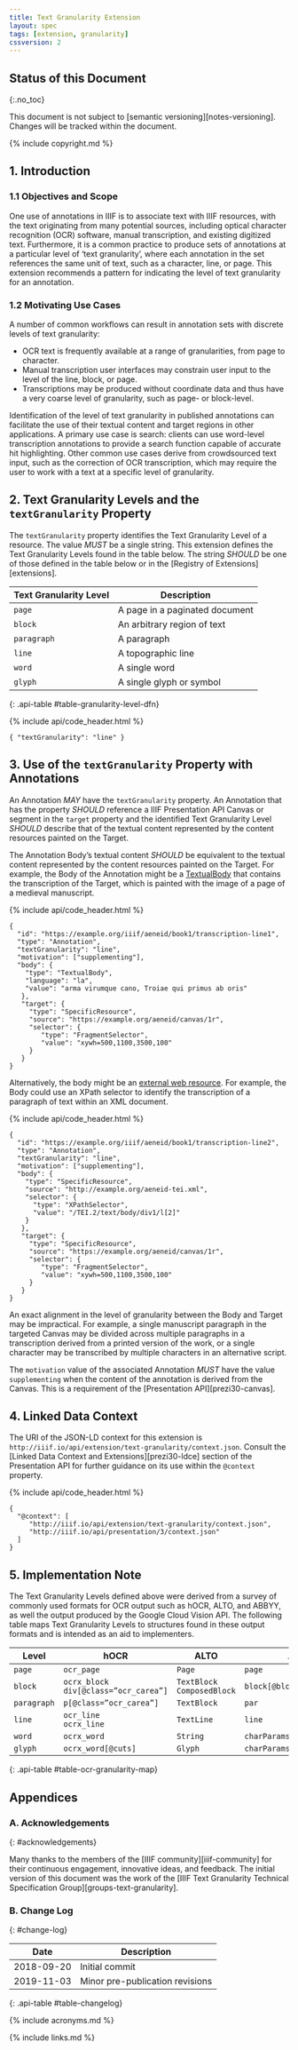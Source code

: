 ```yaml
---
title: Text Granularity Extension
layout: spec
tags: [extension, granularity]
cssversion: 2
---
```


## Status of this Document
{:.no_toc}

This document is not subject to [semantic versioning][notes-versioning].
Changes will be tracked within the document.

{% include copyright.md %}


## 1. Introduction

### 1.1 Objectives and Scope

One use of annotations in IIIF is to associate text with IIIF resources, with the text originating from many potential sources, including optical character recognition (OCR) software, manual transcription, and existing digitized text. Furthermore, it is a common practice to produce sets of annotations at a particular level of ‘text granularity’, where each annotation in the set references the same unit of text, such as a character, line, or page. This extension recommends a pattern for indicating the level of text granularity for an annotation.

### 1.2 Motivating Use Cases

A number of common workflows can result in annotation sets with discrete levels of text granularity:

- OCR text is frequently available at a range of granularities, from page to character.
- Manual transcription user interfaces may constrain user input to the level of the line,
block, or page.
- Transcriptions may be produced without coordinate data and thus have a very coarse level of granularity, such as page- or block-level.

Identification of the level of text granularity in published annotations can facilitate the use of their textual content and target regions in other applications.  A primary use case is search: clients can use word-level transcription annotations to provide a search function capable of accurate hit highlighting.  Other common use cases derive from crowdsourced text input, such as the correction of OCR transcription, which may require the user to work with a text at a specific level of granularity.

## 2. Text Granularity Levels and the `textGranularity` Property

The `textGranularity` property identifies the Text Granularity Level of a resource. The value _MUST_ be a single string. This extension defines the Text Granularity Levels found in the table below. The string _SHOULD_ be one of those defined in the table below or in the [Registry of Extensions][extensions].

| Text Granularity Level       |  Description   |
|------------------------------|-----------------
| `page`                       |  A page in a paginated document |
| `block`                      |  An arbitrary region of text    |
| `paragraph`                  |  A paragraph                    |
| `line`                       |  A topographic line             |
| `word`                       |  A single word                  |
| `glyph`                      |  A single glyph or symbol       |
{: .api-table #table-granularity-level-dfn}

{% include api/code_header.html %}
``` json-doc
{ "textGranularity": "line" }
```

## 3. Use of the `textGranularity` Property with Annotations

An Annotation _MAY_ have the `textGranularity` property. An Annotation that has the property _SHOULD_ reference a IIIF Presentation API Canvas or segment in the `target` property and the identified Text Granularity Level _SHOULD_ describe that of the textual content represented by the content resources painted on the Target.

The Annotation Body’s textual content _SHOULD_ be equivalent to the textual content represented by the content resources painted on the Target. For example, the Body of the Annotation might be a [TextualBody](https://www.w3.org/TR/annotation-model/#embedded-textual-body) that contains the transcription of the Target, which is painted with the image of a page of a medieval manuscript.

{% include api/code_header.html %}
``` json-doc
{
  "id": "https://example.org/iiif/aeneid/book1/transcription-line1",
  "type": "Annotation",
  "textGranularity": "line",
  "motivation": ["supplementing"],
  "body": {
    "type": "TextualBody",
    "language": "la",
    "value": "arma virumque cano, Troiae qui primus ab oris"
   },
   "target": {
     "type": "SpecificResource",
     "source": "https://example.org/aeneid/canvas/1r",
     "selector": {
        "type": "FragmentSelector",
        "value": "xywh=500,1100,3500,100"
     }
   }
}
```
Alternatively, the body might be an [external web resource](https://www.w3.org/TR/annotation-model/#external-web-resources).  For example, the Body could use an XPath selector to identify the transcription of a paragraph of text within an XML document.

{% include api/code_header.html %}
``` json-doc
{
  "id": "https://example.org/iiif/aeneid/book1/transcription-line2",
  "type": "Annotation",
  "textGranularity": "line",
  "motivation": ["supplementing"],
  "body": {
    "type": "SpecificResource",
    "source": "http://example.org/aeneid-tei.xml",
    "selector": {
      "type": "XPathSelector",
      "value": "/TEI.2/text/body/div1/l[2]"
    }
   },
   "target": {
     "type": "SpecificResource",
     "source": "https://example.org/aeneid/canvas/1r",
     "selector": {
        "type": "FragmentSelector",
        "value": "xywh=500,1100,3500,100"
     }
   }
}
```

An exact alignment in the level of granularity between the Body and Target may be impractical. For example, a single manuscript paragraph in the targeted Canvas may be divided across multiple paragraphs in a transcription derived from a printed version of the work, or a single character may be transcribed by multiple characters in an alternative script.

The `motivation` value of the associated Annotation _MUST_ have the value `supplementing` when the content of the annotation is derived from the Canvas.  This is a requirement of the [Presentation API][prezi30-canvas].

## 4. Linked Data Context

The URI of the JSON-LD context for this extension is `http://iiif.io/api/extension/text-granularity/context.json`.  Consult the [Linked Data Context and Extensions][prezi30-ldce] section of the Presentation API for further guidance on its use within the `@context` property.

{% include api/code_header.html %}
``` json-doc
{
  "@context": [
     "http://iiif.io/api/extension/text-granularity/context.json",
     "http://iiif.io/api/presentation/3/context.json"
  ]
}
```

## 5. Implementation Note

The Text Granularity Levels defined above were derived from a survey of commonly used formats for OCR output such as hOCR, ALTO, and ABBYY, as well the output produced by the Google Cloud Vision API. The following table maps Text Granularity Levels to structures found in these output formats and is intended as an aid to implementers.

| Level       | hOCR           | ALTO          | ABBYY               | Google |
|-------------|----------------|---------------|---------------------|--------|
| `page`      | `ocr_page`     | `Page`        | `page`              | `Page` |
| `block`     | `ocrx_block`<br/>`div[@class=”ocr_carea”]` | `TextBlock`<br/>`ComposedBlock`| `block[@blockType="Text"]` | `Block` |
| `paragraph` | `p[@class=”ocr_carea”]` | `TextBlock` | `par` | `Paragraph` |
| `line`      | `ocr_line`<br/>`ocrx_line` | `TextLine` | `line` | - |
| `word`      | `ocrx_word`    | `String`      | `charParams[@wordStart=”1”]` | `Word` |
| `glyph`     | `ocrx_word[@cuts]` | `Glyph`   | `charParams`        | `Symbol` |
{: .api-table #table-ocr-granularity-map}

## Appendices

### A. Acknowledgements
{: #acknowledgements}

Many thanks to the members of the [IIIF community][iiif-community] for their continuous engagement, innovative ideas, and feedback.  The initial version of this document was the work of the [IIIF Text Granularity Technical Specification Group][groups-text-granularity].

### B. Change Log
{: #change-log}

| Date       | Description           |
| ---------- | --------------------- |
| 2018-09-20 | Initial commit        |
| 2019-11-03 | Minor pre-publication revisions      |
{: .api-table #table-changelog}

{% include acronyms.md %}

{% include links.md %}
